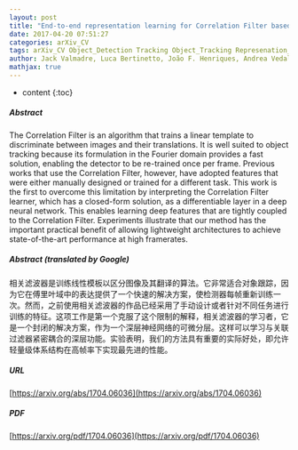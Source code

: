 ```yaml
---
layout: post
title: "End-to-end representation learning for Correlation Filter based tracking"
date: 2017-04-20 07:51:27
categories: arXiv_CV
tags: arXiv_CV Object_Detection Tracking Object_Tracking Represenation_Learning Detection Relation
author: Jack Valmadre, Luca Bertinetto, João F. Henriques, Andrea Vedaldi, Philip H. S. Torr
mathjax: true
---
```


* content
{:toc}

##### Abstract
The Correlation Filter is an algorithm that trains a linear template to discriminate between images and their translations. It is well suited to object tracking because its formulation in the Fourier domain provides a fast solution, enabling the detector to be re-trained once per frame. Previous works that use the Correlation Filter, however, have adopted features that were either manually designed or trained for a different task. This work is the first to overcome this limitation by interpreting the Correlation Filter learner, which has a closed-form solution, as a differentiable layer in a deep neural network. This enables learning deep features that are tightly coupled to the Correlation Filter. Experiments illustrate that our method has the important practical benefit of allowing lightweight architectures to achieve state-of-the-art performance at high framerates.

##### Abstract (translated by Google)
相关滤波器是训练线性模板以区分图像及其翻译的算法。它非常适合对象跟踪，因为它在傅里叶域中的表达提供了一个快速的解决方案，使检测器每帧重新训练一次。然而，之前使用相关滤波器的作品已经采用了手动设计或者针对不同任务进行训练的特征。这项工作是第一个克服了这个限制的解释，相关滤波器的学习者，它是一个封闭的解决方案，作为一个深层神经网络的可微分层。这样可以学习与关联过滤器紧密耦合的深层功能。实验表明，我们的方法具有重要的实际好处，即允许轻量级体系结构在高帧率下实现最先进的性能。

##### URL
[https://arxiv.org/abs/1704.06036](https://arxiv.org/abs/1704.06036)

##### PDF
[https://arxiv.org/pdf/1704.06036](https://arxiv.org/pdf/1704.06036)

